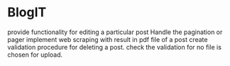 # BlogIT
provide functionality for editing a particular post
Handle the pagination or pager
implement web scraping with result in pdf file of a post
create validation procedure for deleting a post.
check the validation for no file is chosen for upload.
